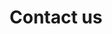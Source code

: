 ---
title: "Contact us"
metaDesc: "Find out how to get in touch with us on Performance's contact page."
layout: "layouts/contact.html"
permalink: "{{ locale }}/contact/index.html"
eleventyNavigation:
  key: Contact
  parent: Home
  order: 400
contactDetails:
  - title: Industrial Zone, Riche Terre
    link: https://goo.gl/maps/8Yg3zVeBknYB13ap8
    description: Visit our premises and buy stock items, or meet with a sales rep who will assist you. We are open from 8 to 5.
    icon: map
  - title: +230 249 3780
    link: tel:+2302493780
    description: Reach out directly to our sales team by phone or whatsapp for all sales-related inquiries and any additional info.
    icon: comments
  - title: info@performance.mu
    link: info@performance.mu
    description: Send us an email anytime for general enquiries or contact someone directly by emailing firstname@performance.mu
    icon: envelope
---